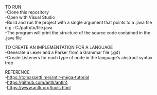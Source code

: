 TO RUN  
-Clone this repository  
-Open with Visual Studio  
-Build and run the project with a single argument that points to a .java file  
    e.g.: C:/path/to/file.java  
-The program will print the structure of the source code contained in the .java file  

TO CREATE AN IMPLEMENTATION FOR A LANGUAGE  
-Generate a Lexer and a Parser from a Grammar file (.g4)  
-Create Listeners for each type of node in the language's abstract syntax tree  

REFERENCE  
-https://tomassetti.me/antlr-mega-tutorial  
-https://github.com/antlr/antlr4  
-https://www.antlr.org/tools.html  